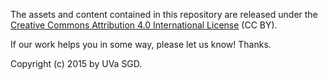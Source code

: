 The assets and content contained in this repository are released under the [Creative Commons Attribution 4.0 International License](http://creativecommons.org/licenses/by/4.0/) (CC BY).

If our work helps you in some way, please let us know! Thanks.

Copyright (c) 2015 by UVa SGD.
